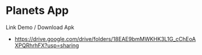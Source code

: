 # Planets App


Link Demo / Download Apk
- https://drive.google.com/drive/folders/18EAE9bmMWKHK3L1G_cChEoAXPQRhrhFX?usp=sharing
